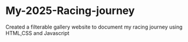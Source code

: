 # My-2025-Racing-journey
Created a filterable gallery website to document my racing journey using HTML,CSS and Javascript
